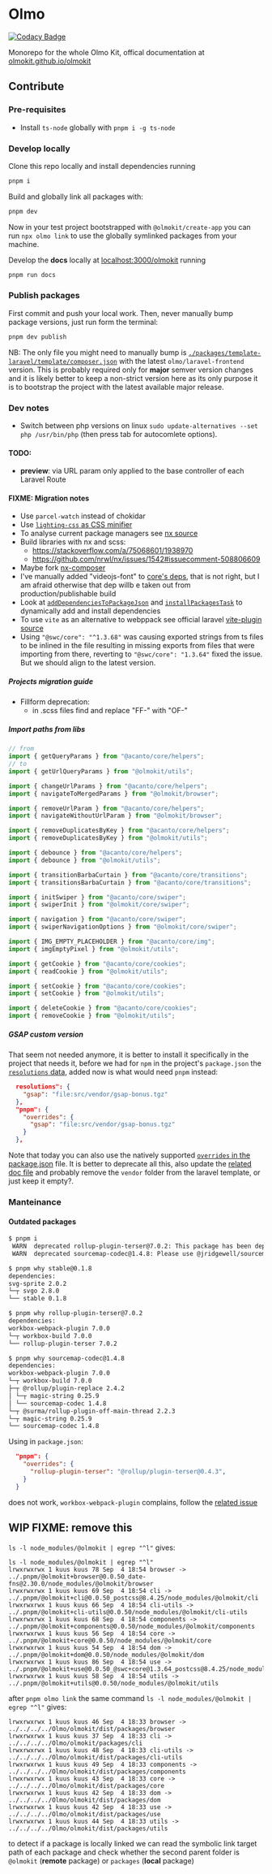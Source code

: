 # Olmo

[![Codacy Badge](https://app.codacy.com/project/badge/Grade/1dfb471aa62649a29ffd71d1f386e7fe)](https://www.codacy.com/gl/olmokit/olmokit/dashboard)

Monorepo for the whole Olmo Kit, offical documentation at [olmokit.github.io/olmokit](https://olmokit.github.io/olmokit)

## Contribute

### Pre-requisites

- Install `ts-node` globally with `pnpm i -g ts-node`

### Develop locally

Clone this repo locally and install dependencies running

```bash
pnpm i
```

Build and globally link all packages with:

```bash
pnpm dev
```

Now in your test project bootstrapped with `@olmokit/create-app` you can run `npx olmo link` to use the globally symlinked packages from your machine.

Develop the **docs** locally at [localhost:3000/olmokit](http://localhost:3000/olmokit) running

```bash
pnpm run docs
```

### Publish packages

First commit and push your local work. Then, never manually bump package versions, just run form the terminal:

```bash
pnpm dev publish
```

NB: The only file you might need to manually bump is [`./packages/template-laravel/template/composer.json`](/-/tree/main/packages/template-laravel/template/composer.json) with the latest `olmo/laravel-frontend` version. This is probably required only for **major** semver version changes and it is likely better to keep a non-strict version here as its only purpose it is to bootstrap the project with the latest available major release.

### Dev notes

- Switch between php versions on linux `sudo update-alternatives --set php /usr/bin/php` (then press tab for autocomlete options).

#### TODO:

- **preview**: via URL param only applied to the base controller of each Laravel Route

#### FIXME: Migration notes

- Use `parcel-watch` instead of chokidar
- Use [`lighting-css` as CSS minifier](https://lightningcss.dev/docs.html#with-webpack)
- To analyse current package managers see [nx source](https://github.com/nrwl/nx/blob/master/packages/nx/src/utils/package-manager.ts)
- Build libraries with nx and scss:
  - https://stackoverflow.com/a/75068601/1938970
  - https://github.com/nrwl/nx/issues/1542#issuecomment-508806609
- Maybe fork [nx-composer](https://github.com/automattic/nx-composer)
- I've manually added "videojs-font" to [core's deps](./packages/core/package.json), that is not right, but I am afraid otherwise that dep willb e taken out from production/publishable build
- Look at [`addDependenciesToPackageJson`](https://github.com/nrwl/nx/blob/master/packages/devkit/src/utils/package-json.ts#L134) and [`installPackagesTask`](https://github.com/nrwl/nx/blob/master/packages/devkit/src/tasks/install-packages-task.ts#L17) to dynamically add and install dependencies
- To use `vite` as an alternative to webppack see official laravel [vite-plugin source](https://github.com/laravel/vite-plugin/blob/main/src/index.ts)
- Using `"@swc/core": "^1.3.68"` was causing exported strings from ts files to be inlined in the file resulting in missing exports from files that were importing from there, reverting to `"@swc/core": "1.3.64"` fixed the issue. But we should align to the latest version.

##### Projects migration guide

- Fillform deprecation:
  - in .scss files find and replace "FF-" with "OF-"

##### Import paths from libs

```js
// from
import { getQueryParams } from "@acanto/core/helpers";
// to
import { getUrlQueryParams } from "@olmokit/utils";

import { changeUrlParams } from "@acanto/core/helpers";
import { navigateToMergedParams } from "@olmokit/browser";

import { removeUrlParam } from "@acanto/core/helpers";
import { navigateWithoutUrlParam } from "@olmokit/browser";

import { removeDuplicatesByKey } from "@acanto/core/helpers";
import { removeDuplicatesByKey } from "@olmokit/utils";

import { debounce } from "@acanto/core/helpers";
import { debounce } from "@olmokit/utils";

import { transitionBarbaCurtain } from "@acanto/core/transitions";
import { transitionsBarbaCurtain } from "@acanto/core/transitions";

import { initSwiper } from "@acanto/core/swiper";
import { swiperInit } from "@olmokit/core/swiper";

import { navigation } from "@acanto/core/swiper";
import { swiperNavigationOptions } from "@olmokit/core/swiper";

import { IMG_EMPTY_PLACEHOLDER } from "@acanto/core/img";
import { imgEmptyPixel } from "@olmokit/utils";

import { getCookie } from "@acanto/core/cookies";
import { readCookie } from "@olmokit/utils";

import { setCookie } from "@acanto/core/cookies";
import { setCookie } from "@olmokit/utils";

import { deleteCookie } from "@acanto/core/cookies";
import { removeCookie } from "@olmokit/utils";

```

##### GSAP custom version

That seem not needed anymore, it is better to install it specifically in the project that needs it, before we had for `npm` in the project's `package.json` the [`resolutions` data](https://www.npmjs.com/package/npm-force-resolutions), added now is what would need `pnpm` instead:

```json
  resolutions": {
    "gsap": "file:src/vendor/gsap-bonus.tgz"
  },
  "pnpm": {
    "overrides": {
      "gsap": "file:src/vendor/gsap-bonus.tgz"
    }
  },
```

Note that today you can also use the natively supported [`overrides` in the package.json](https://docs.npmjs.com/cli/v9/configuring-npm/package-json#overrides) file.
It is better to deprecate all this, also update the [related doc file](./docs/docs/folder-structure.md#srcvendor) and probably remove the `vendor` folder from the laravel template, or just keep it empty?.

### Manteinance

#### Outdated packages

```bash
$ pnpm i
 WARN  deprecated rollup-plugin-terser@7.0.2: This package has been deprecated and is no longer maintained. Please use @rollup/plugin-terser
 WARN  deprecated sourcemap-codec@1.4.8: Please use @jridgewell/sourcemap-codec instead

$ pnpm why stable@0.1.8
dependencies:
svg-sprite 2.0.2
└─┬ svgo 2.8.0
└── stable 0.1.8

$ pnpm why rollup-plugin-terser@7.0.2
dependencies:
workbox-webpack-plugin 7.0.0
└─┬ workbox-build 7.0.0
└── rollup-plugin-terser 7.0.2

$ pnpm why sourcemap-codec@1.4.8
dependencies:
workbox-webpack-plugin 7.0.0
└─┬ workbox-build 7.0.0
├─┬ @rollup/plugin-replace 2.4.2
│ └─┬ magic-string 0.25.9
│ └── sourcemap-codec 1.4.8
└─┬ @surma/rollup-plugin-off-main-thread 2.2.3
└─┬ magic-string 0.25.9
└── sourcemap-codec 1.4.8

```

Using in `package.json`:

```json
  "pnpm": {
    "overrides": {
      "rollup-plugin-terser": "@rollup/plugin-terser@0.4.3",
    }
  }
```

does not work, `workbox-webpack-plugin` complains, follow the [related issue](https://github.com/GoogleChrome/workbox/issues/3200)

## WIP FIXME: remove this

`ls -l node_modules/@olmokit | egrep "^l"` gives:

```
ls -l node_modules/@olmokit | egrep "^l"
lrwxrwxrwx 1 kuus kuus 78 Sep  4 18:54 browser -> ../.pnpm/@olmokit+browser@0.0.50_date-fns@2.30.0/node_modules/@olmokit/browser
lrwxrwxrwx 1 kuus kuus 69 Sep  4 18:54 cli -> ../.pnpm/@olmokit+cli@0.0.50_postcss@8.4.25/node_modules/@olmokit/cli
lrwxrwxrwx 1 kuus kuus 66 Sep  4 18:54 cli-utils -> ../.pnpm/@olmokit+cli-utils@0.0.50/node_modules/@olmokit/cli-utils
lrwxrwxrwx 1 kuus kuus 68 Sep  4 18:54 components -> ../.pnpm/@olmokit+components@0.0.50/node_modules/@olmokit/components
lrwxrwxrwx 1 kuus kuus 56 Sep  4 18:54 core -> ../.pnpm/@olmokit+core@0.0.50/node_modules/@olmokit/core
lrwxrwxrwx 1 kuus kuus 54 Sep  4 18:54 dom -> ../.pnpm/@olmokit+dom@0.0.50/node_modules/@olmokit/dom
lrwxrwxrwx 1 kuus kuus 86 Sep  4 18:54 use -> ../.pnpm/@olmokit+use@0.0.50_@swc+core@1.3.64_postcss@8.4.25/node_modules/@olmokit/use
lrwxrwxrwx 1 kuus kuus 58 Sep  4 18:54 utils -> ../.pnpm/@olmokit+utils@0.0.50/node_modules/@olmokit/utils
```

after `pnpm olmo link` the same command `ls -l node_modules/@olmokit | egrep "^l"` gives:

```
lrwxrwxrwx 1 kuus kuus 46 Sep  4 18:33 browser -> ../../../../Olmo/olmokit/dist/packages/browser
lrwxrwxrwx 1 kuus kuus 37 Sep  4 18:33 cli -> ../../../../Olmo/olmokit/packages/cli
lrwxrwxrwx 1 kuus kuus 48 Sep  4 18:33 cli-utils -> ../../../../Olmo/olmokit/dist/packages/cli-utils
lrwxrwxrwx 1 kuus kuus 49 Sep  4 18:33 components -> ../../../../Olmo/olmokit/dist/packages/components
lrwxrwxrwx 1 kuus kuus 43 Sep  4 18:33 core -> ../../../../Olmo/olmokit/dist/packages/core
lrwxrwxrwx 1 kuus kuus 42 Sep  4 18:33 dom -> ../../../../Olmo/olmokit/dist/packages/dom
lrwxrwxrwx 1 kuus kuus 42 Sep  4 18:33 use -> ../../../../Olmo/olmokit/dist/packages/use
lrwxrwxrwx 1 kuus kuus 44 Sep  4 18:33 utils -> ../../../../Olmo/olmokit/dist/packages/utils
```

to detect if a package is locally linked we can read the symbolic link target path of each package and check whether the second parent folder is `@olmokit` (**remote** package) or `packages` (**local** package)
